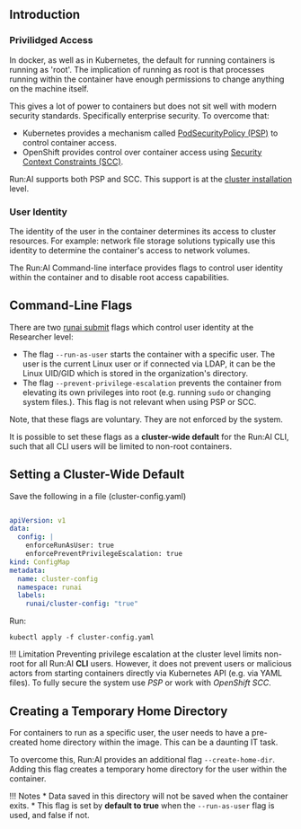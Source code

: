## Introduction

### Privilidged Access

In docker, as well as in Kubernetes, the default for running containers is running as 'root'. The implication of running as root is that processes running within the container have enough permissions to change anything on the machine itself. 

This gives a lot of power to containers but does not sit well with modern security standards. Specifically enterprise security. To overcome that: 

* Kubernetes provides a mechanism called [PodSecurityPolicy (PSP)](https://kubernetes.io/docs/concepts/policy/pod-security-policy/) to control container access.
* OpenShift provides control over container access using [Security Context Constraints (SCC)](https://www.openshift.com/blog/understanding-service-accounts-sccs).

Run:AI supports both PSP and SCC. This support is at the [cluster installation](customize-cluster-install.md) level. 

### User Identity

The identity of the user in the container determines its access to cluster resources. For example:  network file storage solutions typically use this identity to determine the container's access to network volumes. 


The Run:AI Command-line interface provides flags to control user identity within the container and to disable root access capabilities. 

## Command-Line Flags
There are two [runai submit](../../Researcher/cli-reference/runai-submit.md) flags which control user identity at the Researcher level:

* The flag ``--run-as-user`` starts the container with a specific user. The user is the current Linux user or if connected via LDAP, it can be the Linux UID/GID which is stored in the organization's directory. 
* The flag ``--prevent-privilege-escalation`` prevents the container from elevating its own privileges into root (e.g. running ``sudo`` or changing system files.). This flag is not relevant when using PSP or SCC. 

Note, that these flags are voluntary. They are not enforced by the system.

It is possible to set these flags as a __cluster-wide default__ for the Run:AI CLI, such that all CLI users will be limited to non-root containers.

## Setting a Cluster-Wide Default

Save the following in a file (cluster-config.yaml)

``` YAML

apiVersion: v1
data:
  config: |
    enforceRunAsUser: true
    enforcePreventPrivilegeEscalation: true
kind: ConfigMap
metadata:
  name: cluster-config
  namespace: runai
  labels:
    runai/cluster-config: "true"
```

Run:

    kubectl apply -f cluster-config.yaml

!!! Limitation
    Preventing privilege escalation at the cluster level limits non-root for all Run:AI __CLI__ users. However, it does not prevent users or malicious actors from starting containers directly via Kubernetes API (e.g. via YAML files). To fully secure the system use _PSP_ or work with _OpenShift SCC_.
 

## Creating a Temporary Home Directory

For containers to run as a specific user, the user needs to have a pre-created home directory within the image. This can be a daunting IT task. 

To overcome this, Run:AI provides an additional flag `--create-home-dir`. Adding this flag creates a temporary home directory for the user within the container.  

!!! Notes
    * Data saved in this directory will not be saved when the container exits. 
    * This flag is set by __default to true__ when the `--run-as-user` flag is used, and false if not.